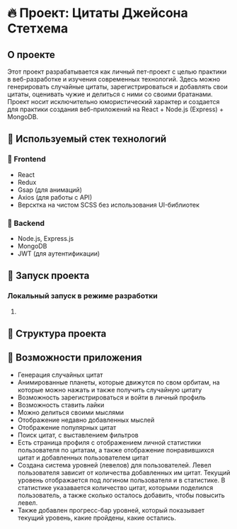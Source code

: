 # :fire: Проект: Цитаты Джейсона Стетхема

## О проекте

Этот проект разрабатывается как личный пет-проект с целью практики в веб-разработке и изучения современных технологий. Здесь можно генерировать случайные цитаты, зарегистрироваться и добавлять свои цитаты, оценивать чужие и делиться с ними со своими братанами. Проект носит исключительно юмористический характер и создается для практики создания веб-приложений на React + Node.js (Express) + MongoDB.

## :hammer: Используемый стек технологий

### :pushpin: Frontend

- React
- Redux
- Gsap (для анимаций)
- Axios (для работы с API)
- Версктка на чистом SCSS без использования UI-библиотек

### :pushpin: Backend

- Node.js, Express.js
- MongoDB
- JWT (для аутентификации)

## :rocket: Запуск проекта

### Локальный запуск в режиме разработки

1.

## :open_file_folder: Структура проекта

## :balloon: Возможности приложения

- Генерация случайных цитат
- Анимированные планеты, которые движутся по свом орбитам, на которые можно нажать и также получить случайную цитату
- Возможность зарегистрироваться и войти в личный профиль
- Возможность ставить лайки
- Можно делиться своими мыслями
- Отображение недавно добавленных мыслей
- Отображение популярных цитат
- Поиск цитат, с выставлением фильтров
- Есть страница профиля с отображением личной статистики пользователя по цитатам, а также отображение понравившихся цитат и добавленных пользователем цитат
- Создана система уровней (левелов) для пользователей. Левел пользователя зависит от количества добавленных им цитат. Текущий уровень отображается под логином пользователя и в статистике. В статистике указавается количество цитат, которыми поделился пользователь, а также сколько осталось добавить, чтобы повысить левел.
- Также добавлен прогресс-бар уровней, который показывает текущий уровень, какие пройдены, какие остались.
